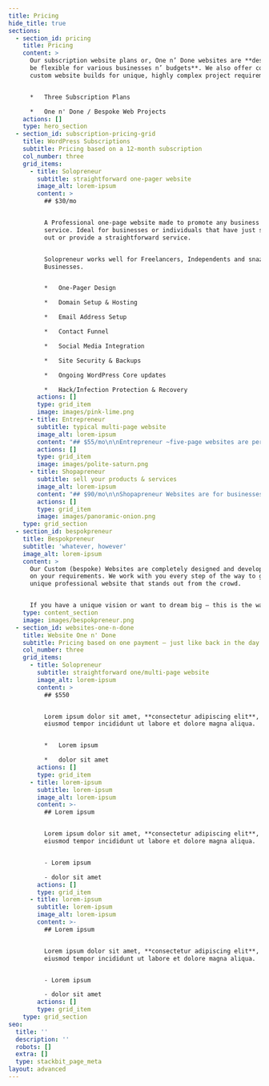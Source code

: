 ```yaml
---
title: Pricing
hide_title: true
sections:
  - section_id: pricing
    title: Pricing
    content: >
      Our subscription website plans or, One n’ Done websites are **designed to
      be flexible for various businesses n’ budgets**. We also offer completely
      custom website builds for unique, highly complex project requirements.


      *   Three Subscription Plans

      *   One n' Done / Bespoke Web Projects
    actions: []
    type: hero_section
  - section_id: subscription-pricing-grid
    title: WordPress Subscriptions
    subtitle: Pricing based on a 12-month subscription
    col_number: three
    grid_items:
      - title: Solopreneur
        subtitle: straightforward one-pager website
        image_alt: lorem-ipsum
        content: >
          ## $30/mo


          A Professional one-page website made to promote any business or
          service. Ideal for businesses or individuals that have just started
          out or provide a straightforward service.


          Solopreneur works well for Freelancers, Independents and snazzy new
          Businesses.


          *   One-Pager Design

          *   Domain Setup & Hosting

          *   Email Address Setup

          *   Contact Funnel

          *   Social Media Integration

          *   Site Security & Backups

          *   Ongoing WordPress Core updates

          *   Hack/Infection Protection & Recovery
        actions: []
        type: grid_item
        image: images/pink-lime.png
      - title: Entrepreneur
        subtitle: typical multi-page website
        image_alt: lorem-ipsum
        content: "## $55/mo\n\nEntrepreneur ~five-page websites are perfect for small to medium-sized businesses and freelancers, that want to provide standard services to their\_customers.\n\nIdeal for anyone in the Art & Beauty, Design, Construction and Legal industries.\n\n*   Multi-Page (~5) Brochure Website\n*   Domain Setup & Hosting\n*   Email Address Setup\n*   Contact Funnel\n*   Social Media Integration\n*   Ongoing WordPress Core updates\n*   Site Security & Backups\n*   Hack/Infected Protection & Recovery\n"
        actions: []
        type: grid_item
        image: images/polite-saturn.png
      - title: Shopapreneur
        subtitle: sell your products & services
        image_alt: lorem-ipsum
        content: "## $90/mo\n\nShopapreneur Websites are for businesses that want to sell products or services online. All eCommerce websites are built using WooCommerce allowing for a large selection of plugins and store customizations.\n\nAll Stores are integrated with PayPal or Stripe as standard gateways. With an added charge we can integrate your\_store with\_[*almost any other payment gateway*](https://woocommerce.com/product-category/woocommerce-extensions/payment-gateways/)\_you require.\n\n*   eCommerce Website\n*   Domain Setup & Hosting\n*   Email Address Setup\n*   Integrated /w Paypal or Stripe\n*   Import 500 SKU's\n*   Ongoing WooCommerce Core updates\n*   Site Security & Backup Protection\n*   Hack/Infected Protection & Recovery\n"
        actions: []
        type: grid_item
        image: images/panoramic-onion.png
    type: grid_section
  - section_id: bespokpreneur
    title: Bespokpreneur
    subtitle: 'whatever, however'
    image_alt: lorem-ipsum
    content: >
      Our Custom (bespoke) Websites are completely designed and developed based
      on your requirements. We work with you every step of the way to get that
      unique professional website that stands out from the crowd.


      If you have a unique vision or want to dream big – this is the way to go.
    type: content_section
    image: images/bespokpreneur.png
  - section_id: websites-one-n-done
    title: Website One n' Done
    subtitle: Pricing based on one payment – just like back in the day.
    col_number: three
    grid_items:
      - title: Solopreneur
        subtitle: straightforward one/multi-page website
        image_alt: lorem-ipsum
        content: >
          ## $550


          Lorem ipsum dolor sit amet, **consectetur adipiscing elit**, sed do
          eiusmod tempor incididunt ut labore et dolore magna aliqua.


          *   Lorem ipsum

          *   dolor sit amet
        actions: []
        type: grid_item
      - title: lorem-ipsum
        subtitle: lorem-ipsum
        image_alt: lorem-ipsum
        content: >-
          ## Lorem ipsum


          Lorem ipsum dolor sit amet, **consectetur adipiscing elit**, sed do
          eiusmod tempor incididunt ut labore et dolore magna aliqua.


          - Lorem ipsum

          - dolor sit amet
        actions: []
        type: grid_item
      - title: lorem-ipsum
        subtitle: lorem-ipsum
        image_alt: lorem-ipsum
        content: >-
          ## Lorem ipsum


          Lorem ipsum dolor sit amet, **consectetur adipiscing elit**, sed do
          eiusmod tempor incididunt ut labore et dolore magna aliqua.


          - Lorem ipsum

          - dolor sit amet
        actions: []
        type: grid_item
    type: grid_section
seo:
  title: ''
  description: ''
  robots: []
  extra: []
  type: stackbit_page_meta
layout: advanced
---
```

